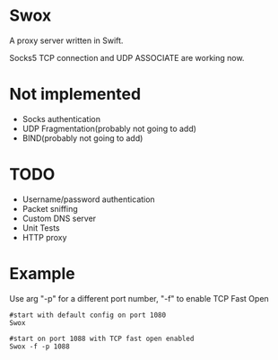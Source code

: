 # Swox
A proxy server written in Swift.

Socks5 TCP connection and UDP ASSOCIATE are working now.

Not implemented
====
- Socks authentication
- UDP Fragmentation(probably not going to add)
- BIND(probably not going to add)

TODO
====
- Username/password authentication
- Packet sniffing
- Custom DNS server
- Unit Tests
- HTTP proxy

Example
====
Use arg "-p" for a different port number, "-f" to enable TCP Fast Open
```
#start with default config on port 1080
Swox

#start on port 1088 with TCP fast open enabled
Swox -f -p 1088
```
